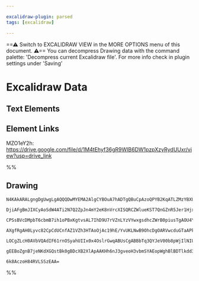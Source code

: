 ```yaml
---

excalidraw-plugin: parsed
tags: [excalidraw]

---
```

==⚠  Switch to EXCALIDRAW VIEW in the MORE OPTIONS menu of this document. ⚠== You can decompress Drawing data with the command palette: 'Decompress current Excalidraw file'. For more info check in plugin settings under 'Saving'



# Excalidraw Data
## Text Elements
## Element Links
MZO1eY2h: https://drive.google.com/file/d/1M4tEhyf36gR9WIB6DW1pzpXzyRydUUxr/view?usp=drive_link

%%
## Drawing
```compressed-json
N4KAkARALgngDgUwgLgAQQQDwMYEMA2AlgCYBOuA7hADTgQBuCpAzoQPYB2KqATLZMzYBXUtiRoIACyhQ4zZAHoFAc0JRJQgEYA6bGwC2CgF7N6hbEcK4OCtptbErHALRY8RMpWdx8Q1TdIEfARcZgRmBShcZQUebQA2bQB2GjoghH0EDihmbgBtcDBQMBKIEm4IAFkALQB5AEYEAE0eSVSSyFhECozNBGJiXE1g9tLMbmcAVkmABmTJ/lKYCfqA

DjiAFgBmJIXCyAoSdW4ATi2N7Q2ZpJn4mY2eK8nVrcXISQRCZWlueKST7QnGZnR5Jer1Hjxc5vCDWZQjNAzGHMKCkNgAawQAGE2Pg2KQKgBiRokpAwzS4bDo5RooQcYg4vEEiSo6zMOC4QLZUaQABmhHw+AAyrAEehBB4eRAUWjMQB1I5tNB8fbS1EYhAimBi6W48ow2nfDjhXJoeowtgc7BqZZmmZI1U04RwACSxFNqDyAF0YbzyJk3dwOEJBTD

CPSsBVcDMpbT6cbmB7ih1oPBxKgtvsAL7IhD9U7rVZnLYzVYwxgsdhcZWrB0piusTgAOU4Ym4a3qkw2kx4PFWexThGYABF0lB82heQQwuThPSAKLBTLZD3emFCOCDcfEdtJc5bE5JJL9mYQmFEDjoirSWTyJRkQiMbTKNhseEIXQGBT84IKYgKepKg2KB50kGBeS2eJlAAJROOUXQAIXiYc5XqOAjDgAANIwYGgmBiAAVQIzBSAUMwEAoAB+IR2Q

AXgfRgAH0Lyvc82CpCdUCnfAZ1VZh3HTAoOjAc19hE/YvUKLNwB9OhcDgOARVwcduGTaAPkyCoiG+KBRgYQgKIQylqTjBlcXxIleSs6y9OwEQuSgF1x30EVZWxczmXQYkEFJWz7KyRznKMqknTpMymQqVkOHZTkAr80gHKcjIADEBWFUV011SVFggOyEoCpKXPVeVFW4FVSjyxLnNcjUtR1CV9UKXL/OyQroOEI0TXbHLKoK5zaitG123tHqWsCl

LOCgZLcH0AVbVQAdIF61rnOSyahUIIx0x4OslrGwqABUsCgABBbTq3QYJeV00b8pWjIlNIU6ErYCgPlwHc0GDUMmuW8b9HnekTpet6Qk+9BOTRKhbqqjJgahg60wqUy9P4tFBUw7hJhOVZAQ2eITk7JJ4mmaYkhytHcXwJpfmBQFe0ebZrh4E4uxyoxX30VTVXoAghHTOYgWmF4pJhvqMnasKEw9CAUZymkSA2rayt2iAFeIEUEDgLH5dIEhKjYY

gEEBoZgnB7jeNKdXGQstBk0gBDcXB2XlApAAKHh6nJ3gveoH3vbmSYAEopWghBlBDTlkdd3APZLP2eHj3gk8DkPRd+saasxAaoCrD1vvwHK/RmhAw4jPWOGUbmUyyU3ONRfmYWwIhtbQBuEBhDgS+4duLSEKAL3Tdv09KOwACsEGwHIhS7uADaNk3hk4i2O6aylc8YA7X3wavSi6TKwmCKeqylOyUQMRHui+kNC9VPEOPN6dV5TfBQlO4/N+3oMb

6k8AczoH84RVLSSzEAA=
```
%%